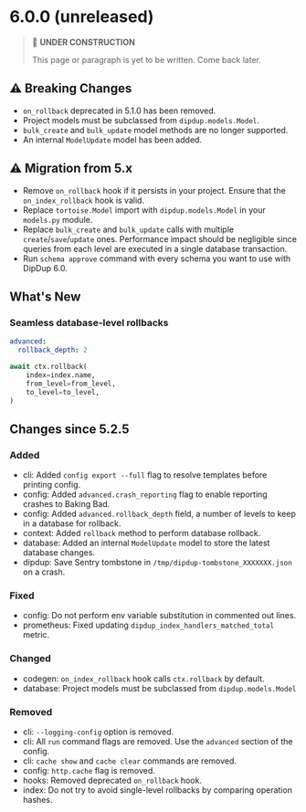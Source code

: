 # 6.0.0 (unreleased)

> 🚧 **UNDER CONSTRUCTION**
>
> This page or paragraph is yet to be written. Come back later.

## ⚠ Breaking Changes

* `on_rollback` deprecated in 5.1.0 has been removed.
* Project models must be subclassed from `dipdup.models.Model`.
* `bulk_create` and `bulk_update` model methods are no longer supported.
* An internal `ModelUpdate` model has been added.

## ⚠ Migration from 5.x

* Remove `on_rollback` hook if it persists in your project. Ensure that the `on_index_rollback` hook is valid.
* Replace `tortoise.Model` import with `dipdup.models.Model` in your `models.py` module.
* Replace `bulk_create` and `bulk_update` calls with multiple `create`/`save`/`update` ones. Performance impact should be negligible since queries from each level are executed in a single database transaction.
* Run `schema approve` command with every schema you want to use with DipDup 6.0.  

## What's New

### Seamless database-level rollbacks

```yaml
advanced:
  rollback_depth: 2
```

```python
await ctx.rollback(
    index=index.name,
    from_level=from_level,
    to_level=to_level,
)
```

## Changes since 5.2.5

### Added

- cli: Added `config export --full` flag to resolve templates before printing config.
- config: Added `advanced.crash_reporting` flag to enable reporting crashes to Baking Bad.
- config: Added `advanced.rollback_depth` field, a number of levels to keep in a database for rollback.
- context: Added `rollback` method to perform database rollback.
- database: Added an internal `ModelUpdate` model to store the latest database changes.
- dipdup: Save Sentry tombstone in `/tmp/dipdup-tombstone_XXXXXXX.json` on a crash.

### Fixed

- config: Do not perform env variable substitution in commented out lines.
- prometheus: Fixed updating `dipdup_index_handlers_matched_total` metric.

### Changed

- codegen: `on_index_rollback` hook calls `ctx.rollback` by default.
- database: Project models must be subclassed from `dipdup.models.Model`

### Removed

- cli: `--logging-config` option is removed.
- cli: All `run` command flags are removed. Use the `advanced` section of the config.
- cli: `cache show` and `cache clear` commands are removed.
- config: `http.cache` flag is removed.
- hooks: Removed deprecated `on_rollback` hook.
- index: Do not try to avoid single-level rollbacks by comparing operation hashes.
